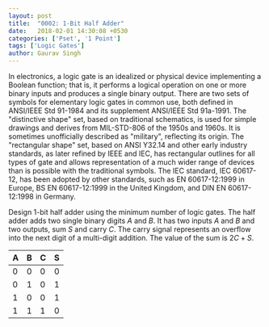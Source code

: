 ```yaml
---
layout: post
title:  "0002: 1-Bit Half Adder"
date:   2018-02-01 14:30:08 +0530
categories: ['Pset', '1 Point']
tags: ['Logic Gates']
author: Gaurav Singh
---
```

In electronics, a logic gate is an idealized or physical device implementing a Boolean function; that is, it performs a logical operation on one or more binary inputs and produces a single binary output. There are two sets of symbols for elementary logic gates in common use, both defined in ANSI/IEEE Std 91-1984 and its supplement ANSI/IEEE Std 91a-1991. The "distinctive shape" set, based on traditional schematics, is used for simple drawings and derives from MIL-STD-806 of the 1950s and 1960s. It is sometimes unofficially described as "military", reflecting its origin. The "rectangular shape" set, based on ANSI Y32.14 and other early industry standards, as later refined by IEEE and IEC, has rectangular outlines for all types of gate and allows representation of a much wider range of devices than is possible with the traditional symbols. The IEC standard, IEC 60617-12, has been adopted by other standards, such as EN 60617-12:1999 in Europe, BS EN 60617-12:1999 in the United Kingdom, and DIN EN 60617-12:1998 in Germany.

Design 1-bit half adder using the minimum number of logic gates. The half adder adds two single binary digits $A$ and $B$. It has two inputs $A$ and $B$ and two outputs, sum $S$ and carry $C$. The carry signal represents an overflow into the next digit of a multi-digit addition. The value of the sum is $2C + S$.

| A | B | C | S |
| - | - | - | - |
| 0 | 0 | 0 | 0 |
| 0 | 1 | 0 | 1 |
| 1 | 0 | 0 | 1 |
| 1 | 1 | 1 | 0 |
